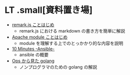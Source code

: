 # LT .small[資料置き場]
- [remark.js ことはじめ](index.html?remarkjs.md)
    - remark.js における markdown の書き方を簡単に解説
- [Apache module ことはじめ](index.html?apache_module.md)
    - module を理解する上でのとっかかり的な内容を説明
- [10 Minutes -Ansible-](index.html?ansible.md)
    - ansible の概要
- [Ops から見た golang](index.html?opsgo.md)
    - ノンプログラマのための golang の解説
